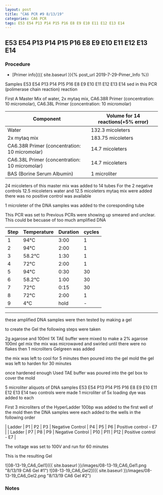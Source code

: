 ```yaml
---
layout: post
title: "CA6 PCR #9 8/13/19"
categories: CA6 PCR
tags: E53 E54 P13 P14 P15 P16 E8 E9 E10 E11 E12 E13 E14
---
```


##  E53 E54 P13 P14 P15 P16 E8 E9 E10 E11 E12 E13 E14 

### Procedure

- [Primer info]({{ site.baseurl }}{% post_url 2019-7-29-Pimer_Info %})

Samples E53 E54 P13 P14 P15 P16 E8 E9 E10 E11 E12 E13 E14 sed in this PCR (polimerase chain reaction) reaction 

First A Master Mix of water, 2x mytaq mix, CA6.38R Primer (concentration: 10 micromolar), CA6.38L Primer (concentration: 10 micromolar)


|Component| Volume for 14 reactions(+5% error)|
|---------|---------------------------|
|Water| 132.3 micoleters|
|2x mytaq mix| 183.75 micoleters|
|CA6.38R Primer (concentration: 10 micromolar)| 14.7 micoleters|
|CA6.38L Primer (concentration: 10 micromolar)| 14.7 micoleters|
|BAS (Borine Serum Albumin)| 1 microliter|


24 micoleters of this master mix was added to 14 tubes 
For the 2 negative controls 12.5 micoleters water and 12.5 micoleters mytaq mix were added
there was no positive control was available

1 microleter of the DNA samples was added to the coresponding tube

This PCR was set to 
Previous PCRs were showing up smeared and unclear. This could be becuase of too much amplified DNA 

|Step|Temperature|Duration|cycles|
|----|-------|--------|-------|
|1|94°C|3:00|1|
|2|94°C|2:00|1|
|3|58.2°C|1:30|1|
|4|72°C|2:00|1|
|5|94°C|0:30|30|
|6|58.2°C|1:00|30|
|7|72°C|0:15|30|
|8|72°C|2:00|1|
|9|4°C|hold|-|

___________


these amplified DNA samples were then tested by making a gel

to create the Gel the following steps were taken 

2g agarose and 100ml 1X TAE buffer were mixed to make a 2% agarose 100ml gel mix 
the mix was microwaved and swirled until there were no flakes 
then 1 microliters Gelgreen was added

the mix was left to cool for 5 minutes then poured into the gel mold
the gel was left to harden for 30 minutes 

once hardened enough Used TAE buffer was poured into the gel box to cover the mold

5 microliter aliquots of DNA samples  E53 E54 P13 P14 P15 P16 E8 E9 E10 E11 E12 E13 E14 two controls were made 
1 microliter of 5x loading dye was added to each

First 3 microliters of the HyperLadder 100bp was added to the first well of the mold 
then the DNA samples were each added to the wells in the following order 

| Ladder | P1 | P2 | P3 | Negative Control | P4 | P5 | P6 | Positive control - E7 |
| Ladder | P7 | P8 | P9 | Negative Control | P10 | P11 | P12 | Positive control - E7 |


The voltage was set to 100V and run for 60 minutes


This is the resulting Gel

![08-13-19_CA6_Gel1]({{ site.baseurl }}/images/08-13-19_CA6_Gel1.png "8/13/19 CA6 Gel #1")
![08-13-19_CA6_Gel2]({{ site.baseurl }}/images/08-13-19_CA6_Gel2.png "8/13/19 CA6 Gel #2")

### Notes

